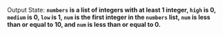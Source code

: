 Output State: **`numbers` is a list of integers with at least 1 integer, `high` is 0, `medium` is 0, `low` is 1, `num` is the first integer in the `numbers` list, `num` is less than or equal to 10, and `num` is less than or equal to 0.**